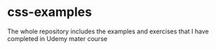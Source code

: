 # css-examples

The whole repository includes the examples and exercises that I have completed in Udemy mater course
